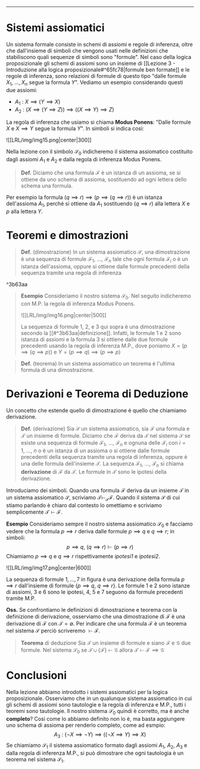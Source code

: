 ----
# Sistemi assiomatici
Un sistema formale consiste in schemi di assiomi e regole di inferenza, oltre che dall'insieme di simboli che vengono usati nelle definizioni che stabiliscono quali sequenze di simboli sono "formule". Nel caso della logica proposizionale gli schemi di assiomi sono un insieme di [[Lezione 3 - Introduzione alla logica proposizionale#^65fc78|formule ben formate]] e le regole di inferenza, sono relazioni di formule di questo tipo "dalle formule $X_1, \: \dots, X_n$ segue la formula $Y$".
Vediamo un esempio considerando questi due assiomi:
- $A_{1}\: : \: X \implies (Y \implies X)$
- $A_{2}\: : \: (X \implies (Y \implies Z)) \implies ((X \implies Y)\implies Z)$

La regola di inferenza che usiamo si chiama **Modus Ponens**: "Dalle formule $X$ e $X \implies Y$ segue la formula $Y$".  In simboli si indica così:

![[LRL/img/img15.png|center|300]]

Nella lezione con il simbolo $\mathcal S_{0}$ indicheremo il sistema assiomatico costituito dagli assiomi $A_{1}$ e $A_2$ e dalla regola di inferenza Modus Ponens.

>**Def.**
>Diciamo che una formula $\mathcal F$ è un istanza di un assioma, se si ottiene da uno schema di assioma, sostituendo ad ogni lettera dello schema una formula. 

Per esempio la formula $(q \implies r)\implies(p\implies(q \implies r))$ è un istanza dell'assioma $A_1$, perché si ottiene da $A_1$ sostituendo $(q \implies r)$ alla lettera $X$ e $p$ alla lettera $Y$.

# Teoremi e dimostrazioni
>**Def.** (dimostrazione)
>In un sistema assiomatico $\mathcal S$, una dimostrazione è una sequenza di formule $\mathcal F_{1},\:\dots,\:\mathcal F_n$ tale che ogni formula $\mathcal F_i$ o è un istanza dell'assioma, oppure si ottiene dalle formule precedenti della sequenza tramite una regola di inferenza

^3b63aa

>**Esempio**
>Consideriamo il nostro sistema $\mathcal S_0$. Nel seguito indicheremo con M.P. la regola di inferenza Modus Ponens.
>
>![[LRL/img/img16.png|center|500]]
>
>La sequenza di formule 1, 2, e 3 qui sopra è una dimostrazione secondo la [[#^3b63aa|definizione]]. Infatti, le formule 1 e 2 sono istanza di assiomi e la formula 3 si ottiene dalle due formule precedenti usando la regola di inferenza M.P., dove poniamo $X = (p \implies (q \implies p))$ e $Y = (p \implies q) \implies (p\implies p)$ 

>**Def.** (teorema)
>In un sistema assiomatico un teorema è l'ultima formula di una dimostrazione.

# Derivazioni e Teorema di Deduzione
Un concetto che estende quello di dimostrazione è quello che chiamiamo derivazione.

>**Def.** (derivazione)
>Sia $\mathcal S$ un sistema assiomatico, sia $\mathcal F$ una formula e $\mathcal T$ un insieme di formule. Diciamo che  $\mathcal F$ deriva da $\mathcal T$ nel sistema $\mathcal S$ se esiste una sequenza di formule $\mathcal F_{1},\:\dots,\: \mathcal F_n$ e ognuna delle $\mathcal F_i$ con $i = 1, \:\dots,\: n$ o è un istanza di un assioma o si ottiene dalle formule precedenti della sequenza tramite una regola di inferenza, oppure è una delle formula dell'insieme $\mathcal T$. La sequenza $\mathcal F_1,\:\dots,\:\mathcal F_n$ si chiama **derivazione** di $\mathcal F$ da $\mathcal T$. Le formule in $\mathcal T$ sono le ipotesi della derivazione.

Introduciamo dei simboli. Quando una formula $\mathcal F$ deriva da un insieme $\mathcal T$ in un sistema assiomatico $\mathcal S$, scriviamo $\mathcal T \vdash_{\mathcal S}\mathcal F$. Quando il sistema $\mathcal S$ di cui stiamo parlando è chiaro dal contesto lo omettiamo e scriviamo semplicemente $\mathcal T \vdash \mathcal F$. 

**Esempio**
Consideriamo sempre il nostro sistema assiomatico $\mathcal S_0$ e facciamo vedere che la formula $p \implies r$ deriva dalle formule $p\implies q$ e $q\implies r$; in simboli: $$p\implies q,\: (q \implies r) \vdash (p \implies r)$$
Chiamiamo $p\implies q$ e $q\implies r$ rispettivamente *ipotesi1* e *ipotesi2*.

![[LRL/img/img17.png|center|600]]

La sequenza di formule $1, ..., 7$ in figura è una derivazione della formula $p \implies r$ dall'insieme di formule $\{p\implies q,\: q \implies r\}$. Le formule 1 e 2 sono istanze di assiomi, 3 e 6 sono le ipotesi, 4, 5 e 7 seguono da formule precedenti tramite M.P.

**Oss.**
Se confrontiamo le definizioni di dimostrazione e teorema con la definizione di derivazione, osserviamo che una dimostrazione di $\mathcal F$ è una derivazione di $\mathcal F$ con $\mathcal T = \emptyset$. Per indicare che una formula $\mathcal F$ è un teorema nel sistema $\mathcal S$ perciò scriveremo $\vdash \mathcal F$.

>**Teorema** di deduzione
>Sia $\mathcal T$ un insieme di formule e siano $\mathcal F$ e $\mathcal G$ due formule. Nel sistema $\mathcal S_0$ se $\mathcal T \cup \{\mathcal F\}\vdash \mathcal G$ allora $\mathcal T \vdash \mathcal F \implies \mathcal G$ 

# Conclusioni
Nella lezione abbiamo introdotto i sistemi assiomatici per la logica proposizionale. 
Osserviamo che in un qualunque sistema assiomatico in cui gli schemi di assiomi sono tautologie e la regola di inferenza e M.P., tutti i teoremi sono tautologie. Il nostro sistema $\mathcal S_0$ quindi è corretto, ma è anche **completo**? Così come lo abbiamo definito non lo è, ma basta aggiungere uno schema di assioma per renderlo completo, come ad esmpio: $$A_{3}\: : \: (\lnot X \implies \lnot Y) \implies ((\lnot X \implies Y)\implies X)$$
Se chiamiamo $\mathcal S_1$ il sistema assiomatico formato dagli assiomi $A_{1}, \: A_{2},\: A_{3}$ e dalla regola di inferenza M.P., si può dimostrare che ogni tautologia è un teorema nel sistema $\mathcal S_1$.

